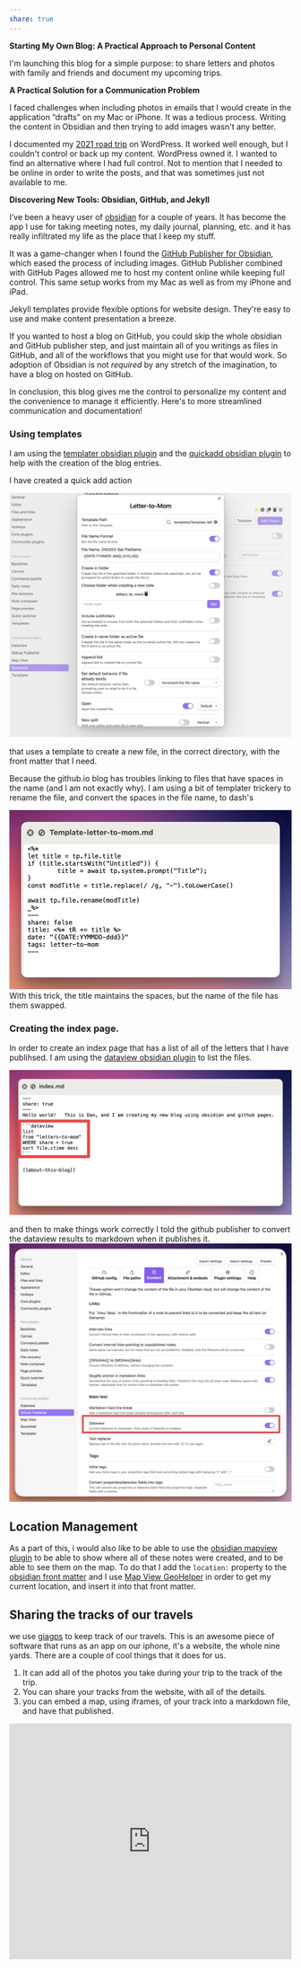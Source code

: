 ```yaml
---
share: true
---
```



**Starting My Own Blog: A Practical Approach to Personal Content**

I'm launching this blog for a simple purpose: to share letters and photos with family and friends and document my upcoming trips.

**A Practical Solution for a Communication Problem**

I faced challenges when including photos in emails that I would create in the application “drafts” on my Mac or iPhone. It was a tedious process. Writing the content in Obsidian and then trying to add images wasn't any better.

I documented my [2021 road trip](weaties2021roadtrip.com) on WordPress. It worked well enough, but I couldn't control or back up my content. WordPress owned it. I wanted to find an alternative where I had full control.  Not to mention that I needed to be online in order to write the posts, and that was sometimes just not available to me.

**Discovering New Tools: Obsidian, GitHub, and Jekyll**

I’ve been a heavy user of [obsidian](https://obsidian.md) for a couple of years.  It has become the app I use for taking meeting notes, my daily journal, planning, etc.  and it has really infiltrated my life as the place that I keep my stuff.

It was a game-changer when I found the [GitHub Publisher for Obsidian](https://github.com/ObsidianPublisher/obsidian-github-publisher), which eased the process of including images. GitHub Publisher combined with GitHub Pages allowed me to host my content online while keeping full control.   This same setup works from my Mac as well as from my iPhone and iPad.

Jekyll templates provide flexible options for website design. They're easy to use and make content presentation a breeze.

If you wanted to host a blog on GitHub, you could skip the whole obsidian and GitHub publisher step, and just maintain all of you writings as files in GitHub, and all of the workflows that you might use for that would work.   So adoption of Obsidian is not _required_ by any stretch of the imagination, to have a blog on hosted on GitHub.

In conclusion, this blog gives me the control to personalize my content and the convenience to manage it efficiently. Here's to more streamlined communication and documentation!

### Using templates 
I am using the [templater obsidian plugin](https://github.com/SilentVoid13/Templater) and the [quickadd obsidian plugin](https://quickadd.obsidian.guide/docs/) to help with the creation of the blog entries.  

I have created a quick add action 

![CleanShot 2024-02-03 at 16.26.34@2x](./attachments/CleanShot%202024-02-03%20at%2016.26.34@2x.png)

that uses a template to create a new file, in the correct directory, with the front matter that I need.

Because the github.io blog has troubles linking to files that have spaces in the name (and I am not exactly why).  I am using a bit of templater trickery to rename the file, and convert the spaces in the file name, to dash's

![CleanShot 2024-02-03 at 16.25.08@2x 1](./attachments/CleanShot%202024-02-03%20at%2016.25.08@2x%201.png)
With this trick, the title maintains the spaces, but the name of the file has them swapped.

### Creating the index page.

In order to create an index page that has a list of all of the letters that I have publihsed. I am using the [dataview obsidian plugin](https://blacksmithgu.github.io/obsidian-dataview/) to list the files.

![CleanShot 2024-02-03 at 16.30.23@2x 1](./attachments/CleanShot%202024-02-03%20at%2016.30.23@2x%201.png)

and then to make things work correctly I told the github publisher to convert the dataview results to markdown when it publishes it. ![CleanShot 2024-02-03 at 16.33.48@2x](./attachments/CleanShot%202024-02-03%20at%2016.33.48@2x.png)

## Location Management
As a part of this, i would also like to be able to use the [obsidian mapview plugin](https://github.com/esm7/obsidian-map-view) to be able to show where all of these notes were created, and to be able to see them on the map.   To do that I add the `location:` property to the [obsidian front matter](https://www.wundertech.net/yaml-front-matter-in-obsidian/)  and I use [Map View GeoHelper](https://esm7.github.io/obsidian-geo-helper) in order to get my current location, and insert it into that front matter.

## Sharing the tracks of our travels
we use [giagps](https://www.gaiagps.com/) to keep track of our travels.  This is an awesome piece of software that runs as an app on our iphone, it's a website, the whole nine yards.  There are a couple of cool things that it does for us.

1. It can add all of the photos you take during your trip to the track of the trip.
2. You can share your tracks from the website, with all of the details.
3. you can embed a map, using iframes, of your track into a markdown file, and have that published.


<iframe src="https://www.gaiagps.com/public/h0uSbhAYJn9hJ5tS3krCuthd/?embed=True" style="border:none; overflow-y: hidden; background-color:white; min-width: 320px; max-width:840px; width:100%; height: 420px;" seamless />

> this is an example of one of the trips Catherine and I took in the summer of 2023. 

so there are a couple of problems here.

1. nothing is showing up on the published blog _after_ the iframe.   that's gotta get solved
2. the iframe is not included when I mail the contents of the page


[todolist](./todolist.md)

Test from avp

Gir